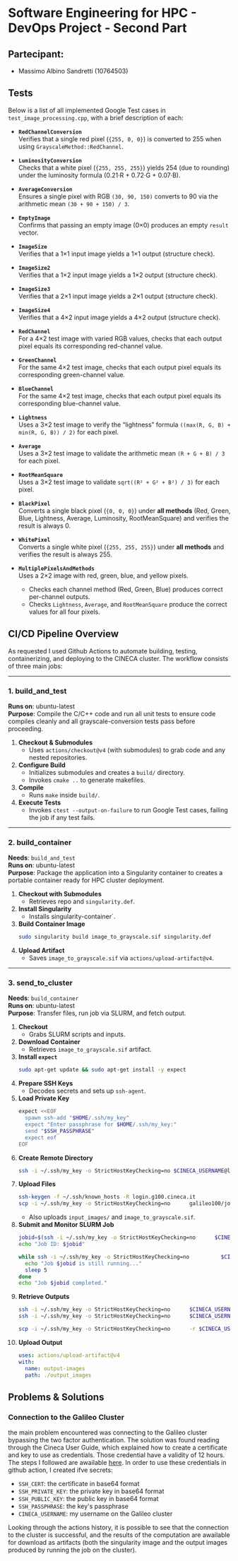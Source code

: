 # Software Engineering for HPC - DevOps Project - Second Part

## Partecipant:
- Massimo Albino Sandretti (10764503)

## Tests

Below is a list of all implemented Google Test cases in `test_image_processing.cpp`, with a brief description of each:

- **`RedChannelConversion`**  
  Verifies that a single red pixel (`{255, 0, 0}`) is converted to 255 when using `GrayscaleMethod::RedChannel`.

- **`LuminosityConversion`**  
  Checks that a white pixel (`{255, 255, 255}`) yields 254 (due to rounding) under the luminosity formula (0.21·R + 0.72·G + 0.07·B).

- **`AverageConversion`**  
  Ensures a single pixel with RGB `(30, 90, 150)` converts to 90 via the arithmetic mean `(30 + 90 + 150) / 3`.

- **`EmptyImage`**  
  Confirms that passing an empty image (0×0) produces an empty `result` vector.

- **`ImageSize`**  
  Verifies that a 1×1 input image yields a 1×1 output (structure check).

- **`ImageSize2`**  
  Verifies that a 1×2 input image yields a 1×2 output (structure check).

- **`ImageSize3`**  
  Verifies that a 2×1 input image yields a 2×1 output (structure check).

- **`ImageSize4`**  
  Verifies that a 4×2 input image yields a 4×2 output (structure check).

- **`RedChannel`**  
  For a 4×2 test image with varied RGB values, checks that each output pixel equals its corresponding red-channel value.

- **`GreenChannel`**  
  For the same 4×2 test image, checks that each output pixel equals its corresponding green-channel value.

- **`BlueChannel`**  
  For the same 4×2 test image, checks that each output pixel equals its corresponding blue-channel value.

- **`Lightness`**  
  Uses a 3×2 test image to verify the “lightness” formula `((max(R, G, B) + min(R, G, B)) / 2)` for each pixel.

- **`Average`**  
  Uses a 3×2 test image to validate the arithmetic mean `(R + G + B) / 3` for each pixel.

- **`RootMeanSquare`**  
  Uses a 3×2 test image to validate `sqrt((R² + G² + B²) / 3)` for each pixel.

- **`BlackPixel`**  
  Converts a single black pixel (`{0, 0, 0}`) under **all methods** (Red, Green, Blue, Lightness, Average, Luminosity, RootMeanSquare) and verifies the result is always 0.

- **`WhitePixel`**  
  Converts a single white pixel (`{255, 255, 255}`) under **all methods** and verifies the result is always 255.

- **`MultiplePixelsAndMethods`**  
  Uses a 2×2 image with red, green, blue, and yellow pixels.  
  - Checks each channel method (Red, Green, Blue) produces correct per-channel outputs.  
  - Checks `Lightness`, `Average`, and `RootMeanSquare` produce the correct values for all four pixels.  

##  CI/CD Pipeline Overview

As requested I used Github Actions to automate building, testing, containerizing, and deploying to the CINECA cluster. The workflow consists of three main jobs:

---

### 1. build_and_test  
**Runs on**: ubuntu-latest  
**Purpose**: Compile the C/C++ code and run all unit tests to ensure code compiles cleanly and all grayscale-conversion tests pass before proceeding.

1. **Checkout & Submodules**  
   - Uses `actions/checkout@v4` (with submodules) to grab code and any nested repositories.  
2. **Configure Build**  
   - Initializes submodules and creates a `build/` directory.  
   - Invokes `cmake ..` to generate makefiles.  
3. **Compile**  
   - Runs `make` inside `build/`.  
4. **Execute Tests**  
   - Invokes `ctest --output-on-failure` to run Google Test cases, failing the job if any test fails.  

---

### 2. build_container  
**Needs**: `build_and_test`  
**Runs on**: ubuntu-latest  
**Purpose**: Package the application into a Singularity container to creates a portable container ready for HPC cluster deployment.

1. **Checkout with Submodules**  
   - Retrieves repo and `singularity.def`.  
2. **Install Singularity**  
   - Installs singularity-container`.  
3. **Build Container Image**  
   ```bash
   sudo singularity build image_to_grayscale.sif singularity.def
   ```
4. **Upload Artifact**  
   - Saves `image_to_grayscale.sif` via `actions/upload-artifact@v4`.  

---

### 3. send_to_cluster  
**Needs**: `build_container`  
**Runs on**: ubuntu-latest  
**Purpose**: Transfer files, run job via SLURM, and fetch output.

1. **Checkout**  
   - Grabs SLURM scripts and inputs.  
2. **Download Container**  
   - Retrieves `image_to_grayscale.sif` artifact.  
3. **Install `expect`**  
   ```bash
   sudo apt-get update && sudo apt-get install -y expect
   ```
4. **Prepare SSH Keys**  
   - Decodes secrets and sets up `ssh-agent`.  
5. **Load Private Key**  
   ```bash
   expect <<EOF
     spawn ssh-add "$HOME/.ssh/my_key"
     expect "Enter passphrase for $HOME/.ssh/my_key:"
     send "$SSH_PASSPHRASE"
     expect eof
   EOF
   ```
6. **Create Remote Directory**  
   ```bash
   ssh -i ~/.ssh/my_key -o StrictHostKeyChecking=no $CINECA_USERNAME@login.g100.cineca.it      "rm -rf ~/jobs/img_to_grayscale_automatic && mkdir -p ~/jobs/img_to_grayscale_automatic"
   ```
7. **Upload Files**  
   ```bash
   ssh-keygen -f ~/.ssh/known_hosts -R login.g100.cineca.it
   scp -i ~/.ssh/my_key -o StrictHostKeyChecking=no      galileo100/job.sh $CINECA_USERNAME@login.g100.cineca.it:~/jobs/img_to_grayscale_automatic/
   ```
   - Also uploads `input_images/` and `image_to_grayscale.sif`.  
8. **Submit and Monitor SLURM Job**  
   ```bash
   jobid=$(ssh -i ~/.ssh/my_key -o StrictHostKeyChecking=no      $CINECA_USERNAME@login.g100.cineca.it "cd ~/jobs/img_to_grayscale_automatic/ && sbatch job.sh" | awk '{print $4}')
   echo "Job ID: $jobid"

   while ssh -i ~/.ssh/my_key -o StrictHostKeyChecking=no          $CINECA_USERNAME@login.g100.cineca.it "squeue -j $jobid" | grep -q $jobid; do
     echo "Job $jobid is still running..."
     sleep 5
   done
   echo "Job $jobid completed."
   ```
9. **Retrieve Outputs**  
   ```bash
   ssh -i ~/.ssh/my_key -o StrictHostKeyChecking=no      $CINECA_USERNAME@login.g100.cineca.it "cat ~/jobs/img_to_grayscale_automatic/job_${jobid}.out"
   ssh -i ~/.ssh/my_key -o StrictHostKeyChecking=no      $CINECA_USERNAME@login.g100.cineca.it "cat ~/jobs/img_to_grayscale_automatic/job_${jobid}.err"

   scp -i ~/.ssh/my_key -o StrictHostKeyChecking=no      -r $CINECA_USERNAME@login.g100.cineca.it:~/jobs/img_to_grayscale_automatic/output_images ./output_images
   ```
10. **Upload Output**  
    ```yaml
    uses: actions/upload-artifact@v4
    with:
      name: output-images
      path: ./output_images
    ```



## Problems & Solutions
### Connection to the Galileo Cluster
the main problem encountered was connecting to the Galileo cluster bypassing the two factor authentication.
The solution was found reading through the Cineca User Guide, which explained how to create a certificate and key to use as credentials. Those credential have a validity of 12 hours. The steps I followed are awailable [here](https://docs.hpc.cineca.it/general/access.html).
In order to use these credentials in github action, I created ifve secrets:
- `SSH_CERT`: the certificate in base64 format
- `SSH_PRIVATE_KEY`: the private key in base64 format
- `SSH_PUBLIC_KEY`: the public key in base64 format   
- `SSH_PASSPHRASE`: the key's passphrase 
- `CINECA_USERNAME`: my username on the Galileo cluster

Looking through the actions history, it is possible to see that the connection to the cluster is successful, and the results of the computation are awailable for download as artifacts (both the singularity image and the output images produced by running the job on the cluster).

